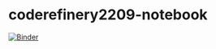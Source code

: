 # coderefinery2209-notebook
[![Binder](https://mybinder.org/badge_logo.svg)](https://mybinder.org/v2/gh/wmotion/coderefinery2209-notebook/HEAD)

